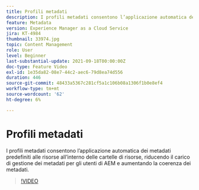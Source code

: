 ```yaml
---
title: Profili metadati
description: I profili metadati consentono l’applicazione automatica dei metadati predefiniti alle risorse all’interno delle cartelle di risorse, riducendo il carico di gestione dei metadati per gli utenti di AEM e aumentando la coerenza dei metadati.
feature: Metadata
version: Experience Manager as a Cloud Service
jira: KT-4984
thumbnail: 33974.jpg
topic: Content Management
role: User
level: Beginner
last-substantial-update: 2021-09-18T00:00:00Z
doc-type: Feature Video
exl-id: 1e35da82-08e7-44c2-aec6-79d8ea74d556
duration: 446
source-git-commit: 48433a5367c281cf5a1c106b08a1306f1b0e8ef4
workflow-type: tm+mt
source-wordcount: '62'
ht-degree: 6%

---
```


# Profili metadati

I profili metadati consentono l’applicazione automatica dei metadati predefiniti alle risorse all’interno delle cartelle di risorse, riducendo il carico di gestione dei metadati per gli utenti di AEM e aumentando la coerenza dei metadati.

>[!VIDEO](https://video.tv.adobe.com/v/37284?quality=12&learn=on&captions=ita)
